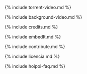 {% include torrent-video.md %}

{% include background-video.md %}

<!-- content -->

{% include credits.md %}

{% include embedIt.md %}

{% include contribute.md %}

{% include licencia.md %}

{% include hoipoi-faq.md %}

<!-- /content -->

<link rel="stylesheet" type="text/css" href="style.css">
<link rel="stylesheet" type="text/css" href="https://afeld.github.io/emoji-css/emoji.css">

<!-- Include the latest version of WebTorrent -->
<script src="https://cdn.jsdelivr.net/webtorrent/latest/webtorrent.min.js"></script>

<!-- Moment is used to show a human-readable remaining time -->
<script src="http://momentjs.com/downloads/moment.min.js"></script>

<!-- activate hoipoi cinema -->
<script type="text/javascript" src='torrent-nobackground.js'></script>
